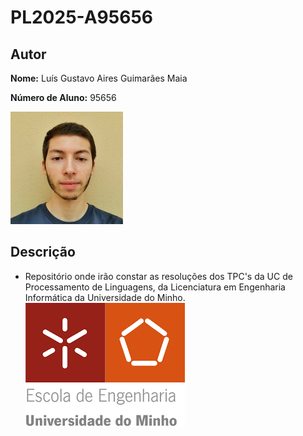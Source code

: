 # PL2025-A95656

## Autor
**Nome:** Luís Gustavo Aires Guimarães Maia

**Número de Aluno:** 95656

![Foto do Autor](foto.jpeg)

## Descrição
- Repositório onde irão constar as resoluções dos TPC's da UC de Processamento de Linguagens, da Licenciatura em Engenharia Informática da Universidade do Minho.
![](UM.png)